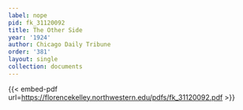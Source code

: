 ```yaml
---
label: nope
pid: fk_31120092
title: The Other Side
year: '1924'
author: Chicago Daily Tribune
order: '381'
layout: single
collection: documents
---
```



{{< embed-pdf url=https://florencekelley.northwestern.edu/pdfs/fk_31120092.pdf >}}